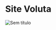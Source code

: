 # Site Voluta

![Sem título](https://user-images.githubusercontent.com/43426435/123025493-0f0b4100-d3b1-11eb-9d90-0321a44aad80.png)
